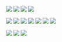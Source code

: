 <p>
  <a href="mailto:jinhlee19@gmail.com" target="_blank"><img src="https://img.shields.io/badge/Email-548CA8?style=flat-square&logo=Gmail&logoColor=white"/></a>
  <a href="https://twitter.com/jinhlee19" target="_blank"><img src="https://img.shields.io/badge/Twitter-548CA8?style=flat-square&logo=Twitter&logoColor=white"/></a>
    <a href="https://www.instagram.com/dshine_rafy/" target="_blank"><img src="https://img.shields.io/badge/Instagram-548CA8?style=flat-square&logo=Instagram&logoColor=white"/></a>
  <a href="" target="_blank"><img src="https://img.shields.io/badge/Discord-548CA8?style=flat-square&logo=Discord&logoColor=white"/></a>
</p>

<!--
**jinhlee19/jinhlee19** is a ✨ _special_✨  repository because its `README.md` (this file) appears on your GitHub profile.

Here are some ideas to get you started:

- 🔭 I’m currently working on ...
- 🌱 I’m currently learning ...
- 👯 I’m looking to collaborate on ...
- 🤔 I’m looking for help with ...
- 💬 Ask me about ...
- 📫 How to reach me: ...
- 😄 Pronouns: ...
- ⚡ Fun fact: ...
-->
<p>
  <img src="https://img.shields.io/badge/Nodejs-47597E?style=flat-square&logo=node.js&logoColor=white"/>
  <img src="https://img.shields.io/badge/MongoDB-47597E?style=flat-square&logo=MongoDB&logoColor=white"/>  
  <img src="https://img.shields.io/badge/express-47597E?style=flat-square&logo=express&logoColor=white"/> 
  <img src="https://img.shields.io/badge/MySQL-47597E?style=flat-square&logo=MySQL&logoColor=white"/>
  <img src="https://img.shields.io/badge/Flutter-47597E?style=flat-square&logo=Flutter&logoColor=white"/>
    <img src="https://img.shields.io/badge/SASS-47597E?style=flat-square&logo=SASS&logoColor=white"/>
    <img src="https://img.shields.io/badge/React-47597E?style=flat-square&logo=React&logoColor=white"/>
</p>
<p>
  <img src="https://img.shields.io/badge/Vue-47597E?style=flat-square&logo=Vue.js&logoColor=white"/>
      <img src="https://img.shields.io/badge/React-47597E?style=flat-square&logo=React&logoColor=white"/>
    <img src="https://img.shields.io/badge/Flutter-47597E?style=flat-square&logo=Flutter&logoColor=white"/>
</p>

